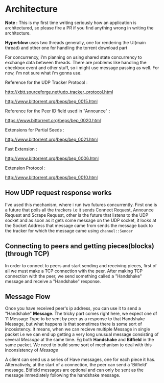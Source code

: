 # Architecture

**Note :** This is my first time writing seriously how an application is architectured, so please fire a PR if you find anything wrong in writing the architecture.



**Hyperblow** uses two threads generally, one for rendering the UI(main thread) and other one for handling the torrent download part

For concurrency, i'm planning on using shared state concurrency to exchange data between threads. There are problems like handling the checkbox event and other stuff, so i might use message passing as well. For now, i'm not sure what i'm gonna use. 

Reference for the UDP Tracker Protocol :

http://xbtt.sourceforge.net/udp_tracker_protocol.html

http://www.bittorrent.org/beps/bep_0015.html

Reference for the Peer ID field used in "Announce" :

https://www.bittorrent.org/beps/bep_0020.html

Extensions for Partial Seeds : 

http://www.bittorrent.org/beps/bep_0021.html

Fast Extension : 

http://www.bittorrent.org/beps/bep_0006.html

Extension Protocol :

http://www.bittorrent.org/beps/bep_0010.html


## How UDP request response works

I've used this mechanism, where i run two futures concurrently. First one is a future that polls all the trackers i.e it sends Connect Request, Announce Request and Scrape Request, other is the future that listens to the UDP socket and as soon as it gets some message on the UDP socket, it looks at the Socket Address that message came from sends the message back to the tracker for which the message came using  ```channel::Sender```


## Connecting to **peers** and getting pieces(blocks) (through TCP)

In order to connect to peers and start sending and receiving pieces, first of all we must make a TCP connection with the peer. After making TCP connection with the peer, we send something called a "Handshake" message and receive a "Handshake" response.

## Message Flow

Once you have received peer's ip address, you can use it to send a "Handshake" **Message**. The tricky part comes right here, we expect one of 11 Message Type to be sent by peer as a response to that Handshake Message, but what happens is that sometimes there is some sort of incosistency. It means, when we can recieve multiple Message in single packet i.e we can end up getting a very long unusual message consisting of several *Message* at the same time. Eg both **Handshake** and **Bitfield** in the same packet. We need to build some sort of mechanism to deal with this inconsistency of *Message*

A client can send us a series of Have messages, one for each piece it has. Alternatively, at the start of a connection, the peer can send a ‘Bitfield’ message. Bitfield messages are optional and can only be sent as the message immediately following the handshake message.
